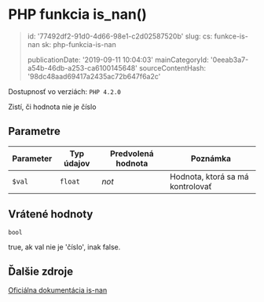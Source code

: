 PHP funkcia is_nan()
====================

> id: '77492df2-91d0-4d66-98e1-c2d02587520b'
> slug:
> 	cs: funkce-is-nan
> 	sk: php-funkcia-is-nan
> 
> publicationDate: '2019-09-11 10:04:03'
> mainCategoryId: '0eeab3a7-a54b-46db-a253-ca6100145648'
> sourceContentHash: '98dc48aad69417a2435ac72b647f6a2c'

Dostupnosť vo verziách: `PHP 4.2.0`

Zistí, či hodnota nie je číslo


Parametre
--------------

| Parameter | Typ údajov | Predvolená hodnota | Poznámka |
|-----|-----|-----|-----|
| `$val` | `float` | *not* | Hodnota, ktorá sa má kontrolovať |


Vrátené hodnoty
----------------

`bool`

true, ak val nie je 'číslo',
inak false.

Ďalšie zdroje
------------

[Oficiálna dokumentácia is-nan](https://www.php.net/manual/en/function.is-nan.php)
